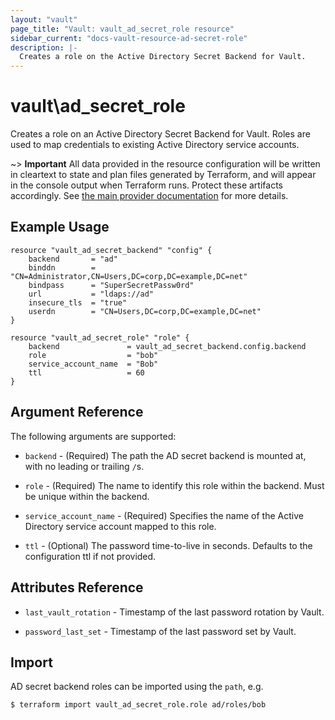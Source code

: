 ```yaml
---
layout: "vault"
page_title: "Vault: vault_ad_secret_role resource"
sidebar_current: "docs-vault-resource-ad-secret-role"
description: |-
  Creates a role on the Active Directory Secret Backend for Vault.
---
```


# vault\ad\_secret\_role

Creates a role on an Active Directory Secret Backend for Vault. Roles are
used to map credentials to existing Active Directory service accounts.

~> **Important** All data provided in the resource configuration will be
written in cleartext to state and plan files generated by Terraform, and
will appear in the console output when Terraform runs. Protect these
artifacts accordingly. See
[the main provider documentation](../index.html)
for more details.

## Example Usage

```hcl
resource "vault_ad_secret_backend" "config" {
    backend       = "ad"
    binddn        = "CN=Administrator,CN=Users,DC=corp,DC=example,DC=net"
    bindpass      = "SuperSecretPassw0rd"
    url           = "ldaps://ad"
    insecure_tls  = "true"
    userdn        = "CN=Users,DC=corp,DC=example,DC=net"
}

resource "vault_ad_secret_role" "role" {
    backend               = vault_ad_secret_backend.config.backend
    role                  = "bob"
    service_account_name  = "Bob"
    ttl                   = 60
}
```

## Argument Reference

The following arguments are supported:

* `backend` - (Required) The path the AD secret backend is mounted at,
  with no leading or trailing `/`s.

* `role` - (Required) The name to identify this role within the backend.
  Must be unique within the backend.

* `service_account_name` - (Required) Specifies the name of the Active Directory service
account mapped to this role.

* `ttl` - (Optional) The password time-to-live in seconds. Defaults to the configuration
  ttl if not provided.

## Attributes Reference

* `last_vault_rotation` - Timestamp of the last password rotation by Vault.

* `password_last_set` - Timestamp of the last password set by Vault.

## Import

AD secret backend roles can be imported using the `path`, e.g.

```
$ terraform import vault_ad_secret_role.role ad/roles/bob
```
